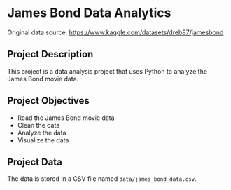 # James Bond Data Analytics

Original data source: https://www.kaggle.com/datasets/dreb87/jamesbond

## Project Description

This project is a data analysis project that uses Python to analyze the James Bond movie data.

## Project Objectives

- Read the James Bond movie data
- Clean the data
- Analyze the data
- Visualize the data


## Project Data

The data is stored in a CSV file named `data/james_bond_data.csv`.

